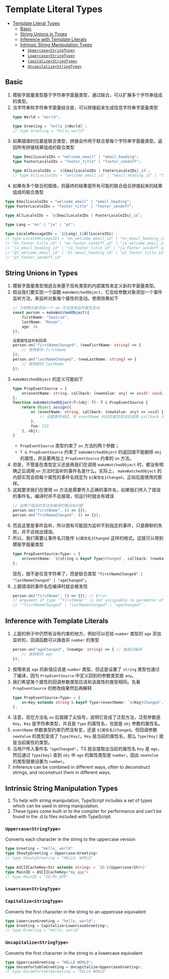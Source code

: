 # Template Literal Types


<!-- TOC -->

- [Template Literal Types](#template-literal-types)
    - [Basic](#basic)
    - [String Unions in Types](#string-unions-in-types)
    - [Inference with Template Literals](#inference-with-template-literals)
    - [Intrinsic String Manipulation Types](#intrinsic-string-manipulation-types)
        - [`Uppercase<StringType>`](#uppercasestringtype)
        - [`Lowercase<StringType>`](#lowercasestringtype)
        - [`Capitalize<StringType>`](#capitalizestringtype)
        - [`Uncapitalize<StringType>`](#uncapitalizestringtype)

<!-- /TOC -->


## Basic
1. 模板字面量类型基于字符串字面量类型，通过联合，可以扩展多个字符串组成的类型。
2. 当字符串和字符串字面量结合是，可以拼接起来生成信息字符串字面量类型
    ```ts
    type World = "world";

    type Greeting = `hello ${World}`;
    // type Greeting = "hello world"
    ```
3. 如果插值的位置是联合类型，拼接会作用于联合里每个字符串字面量类型，返回所有拼接结果组成的联合类型
    ```ts
    type EmailLocaleIDs = "welcome_email" | "email_heading";
    type FooterLocaleIDs = "footer_title" | "footer_sendoff";
    
    type AllLocaleIDs = `${EmailLocaleIDs | FooterLocaleIDs}_id`;
    // type AllLocaleIDs = "welcome_email_id" | "email_heading_id" | "footer_title_id" | "footer_sendoff_id"
    ```
4. 如果有多个联合的插值，则最终的结果是所有可能的联合组合拼接起来的结果组成的联合类型
```ts
type EmailLocaleIDs = "welcome_email" | "email_heading";
type FooterLocaleIDs = "footer_title" | "footer_sendoff";

type AllLocaleIDs = `${EmailLocaleIDs | FooterLocaleIDs}_id`;

type Lang = "en" | "ja" | "pt";
 
type LocaleMessageIDs = `${Lang}_${AllLocaleIDs}`;
// type LocaleMessageIDs = "en_welcome_email_id" | "en_email_heading_id" | 
// "en_footer_title_id" | "en_footer_sendoff_id" | "ja_welcome_email_id" | 
// "ja_email_heading_id" | "ja_footer_title_id" | "ja_footer_sendoff_id" | 
// "pt_welcome_email_id" | "pt_email_heading_id" | "pt_footer_title_id" | 
// "pt_footer_sendoff_id"
```


## String Unions in Types
1. 模板字面量类型很适合来基于现有类型的内部属性来定义新的字面量类型。
2. 假设我们要实现一个函数 `makeWatchedObject`，它会给参数对象添加一个事件监听方法，来监听对象每个属性的变动。使用效果如下
    ```ts
    // 为参数对象添加一个 on 方法用来监听属性变动
    const person = makeWatchedObject({
        firstName: "Saoirse",
        lastName: "Ronan",
        age: 26
    });

    设置属性监听和回调
    person.on("firstNameChanged", (newFisrtName: string) => {
        // 使用新的 firstName
    });
    person.on("lastNameChanged", (newLastName: string) => {
        // 使用新的 lastName
    });
    ```
3. `makeWatchedObject` 的定义可能如下
    ```ts
    type PropEventSource = {
        on(eventName: string, callback: (newValue: any) => void): void;
    };
    function makeWatchedObject<T>(obj: T): T & PropEventSource {
        return Object.assign({
            on (eventName: string, callback: (newValue: any) => void) {
                // 设置事件绑定，在 eventName 对应的属性变动后调用 callback 并传递新的值
            },
            foo: 222
        }, obj);
    }
    ```
    * `PropEventSource` 类型约束了 `on` 方法的两个参数；
    * `T & PropEventSource` 约束了 `makeWatchedObject` 的返回值不能删除 `obj` 的属性，并且要再加上 `PropEventSource` 约束的 `on` 方法。
4. 但是，不管是在类型定义还是再我们在调用 `makeWatchedObject` 时，都没有明确之后调用 `on` 方法时监听的事件名是什么。实际上， `makeWatchedObject` 的内部实现会把每个属性的事件名规定为 `${属性名}Changed`，正如后面使用的那样。
5. 这就要求我们在使用 `on` 方法是需要传入正确的事件名，如果我们传入了错误的事件名，编译时并不会报错，但运行时就会有错误
    ```ts
    // 这两个错误的写法在编译时都没有问题
    person.on("firstName", () => {});
    person.on("frstNameChanged", () => {});
    ```
6. 而且这里是事件监听，所以很有可能因为监听不到指定的事件，只是静默的失败，并不会抛出错误。
7. 所以，我们需要让事件名只能传 `${属性名}Changed` 这样的格式。这就可以用到模板字面量类型
    ```ts
    type PropEventSource<Type> = {
        on(eventName: `${string & keyof Type}Changed`, callback: (newValue: any) => void): void;
    };
    ```
    现在，就不是任意字符串了，而是联合类型 `"firstNameChanged" | "lastNameChanged" | "ageChanged"`。
8. 上面错误的事件名在编译时就会被发现
    ```ts
    person.on("firstName", () => {}); // Error
    // Argument of type '"firstName"' is not assignable to parameter of type
    // '"firstNameChanged" | "lastNameChanged" | "ageChanged"'.
    ```


## Inference with Template Literals
1. 上面的例子中仍然有没有约束的地方，例如可以在给 `number` 类型的 `age` 添加监听的，回调函数可以接收非 `number` 的类型
    ```ts
    person.on("ageChanged", (newAge: string) => { // 能通过编译
        // 使用新的 age
    });
    ```
2. 按理来说 `age` 的新值应该是 `number` 类型，但这是设置了 `string` 类型也通过了编译，因为 `PropEventSource` 中定义回到的参数类型是 `any`。
3. 我们希望某个属性的回调参数类型应该和该属性的类型相同。先看 `PropEventSource` 的修改结果然后再解释
    ```ts
    type PropEventSource<Type> = {
        on<Key extends string & keyof Type>(eventName: `${Key}Changed`, callback: (newValue: Type[Key]) => void ): void;
    };
    ```
4. 注意，现在方法名 `on` 后面跟了尖括号，说明它变成了泛型方法，泛型参数是 `Key`。`Key` 是字符串类型，并且是 `Type` 的属性名，也就是 `obj` 参数的属性名。
5. `eventName` 参数类型约束仍然没有变，还是 `${属性名}Changed`。但回调参数 `newValue` 的类型变成了 `Type[Key]`。`Key` 是当前的属性名，那么 `Type[Key]` 就是当前属性的类型。
6. 当用户传入事件名 `"ageChanged"`，TS 就会提取出当前的属性名 `Key` 是 `age`，然后通过 `Type[Key]` 查到 `obj` 中 `age` 的属性类型是 `number`，因此 `newValue` 的类型就被设置为 `number`。
7. Inference can be combined in different ways, often to deconstruct strings, and reconstruct them in different ways.


## Intrinsic String Manipulation Types
1. To help with string manipulation, TypeScript includes a set of types which can be used in string manipulation. 
2. These types come built-in to the compiler for performance and can’t be found in the .d.ts files included with TypeScript.

### `Uppercase<StringType>`
Converts each character in the string to the uppercase version
```ts
type Greeting = "Hello, world"
type ShoutyGreeting = Uppercase<Greeting>
// type ShoutyGreeting = "HELLO, WORLD"
 
type ASCIICacheKey<Str extends string> = `ID-${Uppercase<Str>}`
type MainID = ASCIICacheKey<"my_app">
// type MainID = "ID-MY_APP"
```

### `Lowercase<StringType>`

### `Capitalize<StringType>`
Converts the first character in the string to an uppercase equivalent
```ts
type LowercaseGreeting = "hello, world";
type Greeting = Capitalize<LowercaseGreeting>;
// type Greeting = "Hello, world"
```

### `Uncapitalize<StringType>`
Converts the first character in the string to a lowercase equivalent
```ts
type UppercaseGreeting = "HELLO WORLD";
type UncomfortableGreeting = Uncapitalize<UppercaseGreeting>;        
// type UncomfortableGreeting = "hELLO WORLD"
```